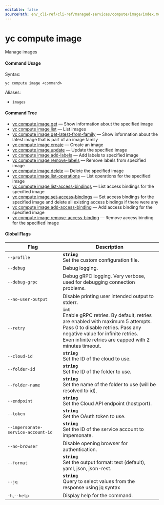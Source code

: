 ```yaml
---
editable: false
sourcePath: en/_cli-ref/cli-ref/managed-services/compute/image/index.md
---
```


# yc compute image

Manage images

#### Command Usage

Syntax: 

`yc compute image <command>`

Aliases: 

- `images`

#### Command Tree

- [yc compute image get](get.md) — Show information about the specified image
- [yc compute image list](list.md) — List images
- [yc compute image get-latest-from-family](get-latest-from-family.md) — Show information about the latest image that is part of an image family
- [yc compute image create](create.md) — Create an image
- [yc compute image update](update.md) — Update the specified image
- [yc compute image add-labels](add-labels.md) — Add labels to specified image
- [yc compute image remove-labels](remove-labels.md) — Remove labels from specified image
- [yc compute image delete](delete.md) — Delete the specified image
- [yc compute image list-operations](list-operations.md) — List operations for the specified image
- [yc compute image list-access-bindings](list-access-bindings.md) — List access bindings for the specified image
- [yc compute image set-access-bindings](set-access-bindings.md) — Set access bindings for the specified image and delete all existing access bindings if there were any
- [yc compute image add-access-binding](add-access-binding.md) — Add access binding for the specified image
- [yc compute image remove-access-binding](remove-access-binding.md) — Remove access binding for the specified image

#### Global Flags

| Flag | Description |
|----|----|
|`--profile`|<b>`string`</b><br/>Set the custom configuration file.|
|`--debug`|Debug logging.|
|`--debug-grpc`|Debug gRPC logging. Very verbose, used for debugging connection problems.|
|`--no-user-output`|Disable printing user intended output to stderr.|
|`--retry`|<b>`int`</b><br/>Enable gRPC retries. By default, retries are enabled with maximum 5 attempts.<br/>Pass 0 to disable retries. Pass any negative value for infinite retries.<br/>Even infinite retries are capped with 2 minutes timeout.|
|`--cloud-id`|<b>`string`</b><br/>Set the ID of the cloud to use.|
|`--folder-id`|<b>`string`</b><br/>Set the ID of the folder to use.|
|`--folder-name`|<b>`string`</b><br/>Set the name of the folder to use (will be resolved to id).|
|`--endpoint`|<b>`string`</b><br/>Set the Cloud API endpoint (host:port).|
|`--token`|<b>`string`</b><br/>Set the OAuth token to use.|
|`--impersonate-service-account-id`|<b>`string`</b><br/>Set the ID of the service account to impersonate.|
|`--no-browser`|Disable opening browser for authentication.|
|`--format`|<b>`string`</b><br/>Set the output format: text (default), yaml, json, json-rest.|
|`--jq`|<b>`string`</b><br/>Query to select values from the response using jq syntax|
|`-h`,`--help`|Display help for the command.|
